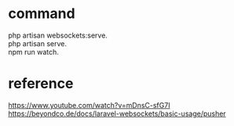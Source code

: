 # command
php artisan websockets:serve.  
php artisan serve.  
npm run watch.  

# reference
https://www.youtube.com/watch?v=mDnsC-sfG7I
https://beyondco.de/docs/laravel-websockets/basic-usage/pusher
